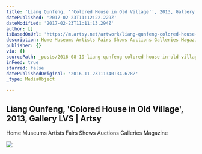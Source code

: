 ```yaml
---
title: 'Liang Qunfeng, ''Colored House in Old Village'', 2013, Gallery LVS | Artsy'
datePublished: '2017-02-23T11:12:22.229Z'
dateModified: '2017-02-23T11:11:13.294Z'
author: []
isBasedOnUrl: 'https://m.artsy.net/artwork/liang-qunfeng-colored-house-in-old-village'
description: Home Museums Artists Fairs Shows Auctions Galleries Magazine
publisher: {}
via: {}
sourcePath: _posts/2016-08-19-liang-qunfeng-colored-house-in-old-village-2013-gallery.md
inFeed: true
starred: false
datePublishedOriginal: '2016-11-23T11:40:34.678Z'
_type: MediaObject

---
```

<article style=""><h1>Liang Qunfeng, 'Colored House in Old Village', 2013, Gallery LVS | Artsy</h1><p>Home Museums Artists Fairs Shows Auctions Galleries Magazine</p><img src="https://d32dm0rphc51dk.cloudfront.net/z7ztqWhO4rj3YhoG30UozA/large.jpg" /></article>